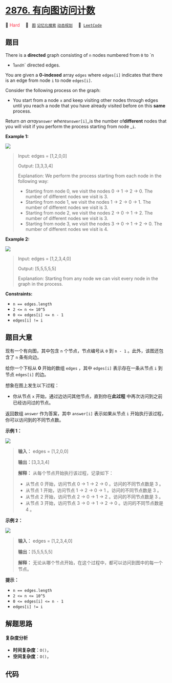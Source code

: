# [2876. 有向图访问计数](https://leetcode.com/problems/count-visited-nodes-in-a-directed-graph)

🔴 <font color=#ff334b>Hard</font>&emsp; 🔖&ensp; [`图`](/tag/graph.md) [`记忆化搜索`](/tag/memoization.md) [`动态规划`](/tag/dynamic-programming.md)&emsp; 🔗&ensp;[`LeetCode`](https://leetcode.com/problems/count-visited-nodes-in-a-directed-graph)

## 题目

There is a **directed** graph consisting of `n` nodes numbered from `0` to `n
- 1` and `n` directed edges.

You are given a **0-indexed** array `edges` where `edges[i]` indicates that
there is an edge from node `i` to node `edges[i]`.

Consider the following process on the graph:

  * You start from a node `x` and keep visiting other nodes through edges until you reach a node that you have already visited before on this **same** process.

Return _an array_`answer` _where_`answer[i]`_is the number of**different**
nodes that you will visit if you perform the process starting from node _`i`.



**Example 1:**

![](https://assets.leetcode.com/uploads/2023/08/31/graaphdrawio-1.png)

> Input: edges = [1,2,0,0]
> 
> Output: [3,3,3,4]
> 
> Explanation: We perform the process starting from each node in the following way:
> - Starting from node 0, we visit the nodes 0 -> 1 -> 2 -> 0. The number of different nodes we visit is 3.
> - Starting from node 1, we visit the nodes 1 -> 2 -> 0 -> 1. The number of different nodes we visit is 3.
> - Starting from node 2, we visit the nodes 2 -> 0 -> 1 -> 2. The number of different nodes we visit is 3.
> - Starting from node 3, we visit the nodes 3 -> 0 -> 1 -> 2 -> 0. The number of different nodes we visit is 4.

**Example 2:**

![](https://assets.leetcode.com/uploads/2023/08/31/graaph2drawio.png)

> Input: edges = [1,2,3,4,0]
> 
> Output: [5,5,5,5,5]
> 
> Explanation: Starting from any node we can visit every node in the graph in the process.

**Constraints:**

  * `n == edges.length`
  * `2 <= n <= 10^5`
  * `0 <= edges[i] <= n - 1`
  * `edges[i] != i`


## 题目大意

现有一个有向图，其中包含 `n` 个节点，节点编号从 `0` 到 `n - 1` 。此外，该图还包含了 `n` 条有向边。

给你一个下标从 **0** 开始的数组 `edges` ，其中 `edges[i]` 表示存在一条从节点 `i` 到节点 `edges[i]` 的边。

想象在图上发生以下过程：

  * 你从节点 `x` 开始，通过边访问其他节点，直到你在**此过程** 中再次访问到之前已经访问过的节点。

返回数组 `answer` 作为答案，其中 `answer[i]` 表示如果从节点 `i` 开始执行该过程，你可以访问到的不同节点数。



**示例 1：**

![](https://assets.leetcode.com/uploads/2023/08/31/graaphdrawio-1.png)

> 
> 
> 
> 
> 
> **输入：** edges = [1,2,0,0]
> 
> **输出：**[3,3,3,4]
> 
> **解释：** 从每个节点开始执行该过程，记录如下：
> - 从节点 0 开始，访问节点 0 -> 1 -> 2 -> 0 。访问的不同节点数是 3 。
> - 从节点 1 开始，访问节点 1 -> 2 -> 0 -> 1 。访问的不同节点数是 3 。
> - 从节点 2 开始，访问节点 2 -> 0 -> 1 -> 2 。访问的不同节点数是 3 。
> - 从节点 3 开始，访问节点 3 -> 0 -> 1 -> 2 -> 0 。访问的不同节点数是 4 。
> 
> 

**示例 2：**

![](https://assets.leetcode.com/uploads/2023/08/31/graaph2drawio.png)

> 
> 
> 
> 
> 
> **输入：** edges = [1,2,3,4,0]
> 
> **输出：**[5,5,5,5,5]
> 
> **解释：** 无论从哪个节点开始，在这个过程中，都可以访问到图中的每一个节点。
> 
> 



**提示：**

  * `n == edges.length`
  * `2 <= n <= 10^5`
  * `0 <= edges[i] <= n - 1`
  * `edges[i] != i`


## 解题思路

#### 复杂度分析

- **时间复杂度**：`O()`，
- **空间复杂度**：`O()`，

## 代码

```javascript

```